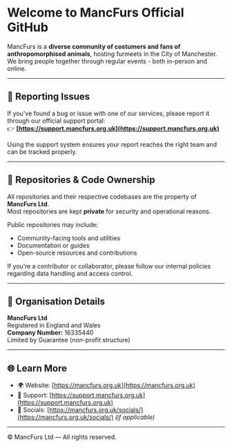 # Welcome to MancFurs Official GitHub

MancFurs is a **diverse community of costumers and fans of anthropomorphised animals**, hosting furmeets in the City of Manchester.
We bring people together through regular events - both in-person and online.

---

## 💬 Reporting Issues

If you've found a bug or issue with one of our services, please report it through our official support portal:  
👉 **[https://support.mancfurs.org.uk](https://support.mancfurs.org.uk)**

Using the support system ensures your report reaches the right team and can be tracked properly.

---

## 🧩 Repositories & Code Ownership

All repositories and their respective codebases are the property of **MancFurs Ltd**.  
Most repositories are kept **private** for security and operational reasons.  

Public repositories may include:
- Community-facing tools and utilities  
- Documentation or guides  
- Open-source resources and contributions  

If you’re a contributor or collaborator, please follow our internal policies regarding data handling and access control.

---

## 🏢 Organisation Details

**MancFurs Ltd**  
Registered in England and Wales  
**Company Number:** 16335440  
Limited by Guarantee (non-profit structure)

---

## 🌐 Learn More

- 🌍 Website: [https://mancfurs.org.uk](https://mancfurs.org.uk)  
- 🧭 Support: [https://support.mancfurs.org.uk](https://support.mancfurs.org.uk)  
- 💬 Socials: [https://mancfurs.org.uk/socials/](https://mancfurs.org.uk/socials/) *(if applicable)*  

---

© MancFurs Ltd — All rights reserved.
